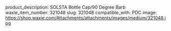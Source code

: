 product_description: SOLSTA Bottle Cap/90 Degree Barb
waxie_item_number: 321048
slug: 321048
compatible_with: PDC
image: https://shop.waxie.com/Attachments/attachments/images/medium/321048.jpg
